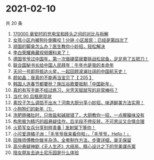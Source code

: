# 2021-02-10

共 20 条

<!-- BEGIN ZHIHUVIDEO -->
<!-- 最后更新时间 Wed Feb 10 2021 09:31:47 GMT+0800 (CST) -->
1. [170000 毫安时的充电宝和砖头之间的对比与拆解](https://www.zhihu.com/zvideo/1342609784210604032)
1. [女孩小区内被狗扑倒撕咬 1 分钟 小区居民：已经是第四次了](https://www.zhihu.com/zvideo/1342436709645062144)
1. [顽固的脚臭怎么办？医生教你小妙招，轻松解决](https://www.zhihu.com/zvideo/1342533180096782336)
1. [李白荣耀典藏视频爆料来了！](https://www.zhihu.com/zvideo/1342602584356511744)
1. [德国爷爷过中国年，第一次做硬菜就要挑战松鼠鱼，足足用了五把刀！](https://www.zhihu.com/zvideo/1342254093277118464)
1. [联合国秘书长给中国人民拜年：牛年也是我的本命年](https://www.zhihu.com/zvideo/1342533830067167232)
1. [天问一号即将抵达火星，一起回顾波澜壮阔的中国航天史！](https://www.zhihu.com/zvideo/1342439124003905536)
1. [颜如晶：我真的不能再当宝贝了【 205 】](https://www.zhihu.com/zvideo/1342432239355887616)
1. [韩国人连春节都要抢？施压谷歌要抵制「中国新年」](https://www.zhihu.com/zvideo/1342461697362169856)
1. [真的有写手能不经过练习，光凭天赋就写的非常棒吗？](https://www.zhihu.com/zvideo/1342618580819562496)
1. [当代 90 后租房现状](https://www.zhihu.com/zvideo/1342533191647830016)
1. [素饺子怎么调馅不出水？河南大厨分享小妙招，味道鲜美方法实用！](https://www.zhihu.com/zvideo/1342494764030296064)
1. [小狗狗们的新年（1）](https://www.zhihu.com/zvideo/1342424645539266560)
1. [洗肥肠猪肚时，只放盐和碱就错了，大厨教你一招，一点腥臊味没有](https://www.zhihu.com/zvideo/1342393753190014976)
1. [构思极为精巧的超悬疑佳作，后半段不停反转，不可思议又合情合理](https://www.zhihu.com/zvideo/1342535789863960576)
1. [火箭军女兵分享别样青春 | 发射架下等你！](https://www.zhihu.com/zvideo/1342422159751340032)
1. [小可爱游橘子洲：「毛爷爷我来看你啦」，「毛爷爷，Hello！」](https://www.zhihu.com/zvideo/1342438917933662208)
1. [回族师傅教你做羊杂汤，全套制作方法，步骤详细，毫无保留](https://www.zhihu.com/zvideo/1342192593678024704)
1. [高分悬疑神剧《无人生还》大结局，精心设计之下的完美谋杀案](https://www.zhihu.com/zvideo/1342490962162069504)
1. [陪女朋友去迪士尼乐园是什么体验](https://www.zhihu.com/zvideo/1340045231849504768)
<!-- END ZHIHUVIDEO -->
